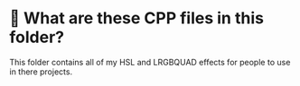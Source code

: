 # 🤔 What are these CPP files in this folder?
This folder contains all of my HSL and LRGBQUAD effects for people to use in there projects. 
